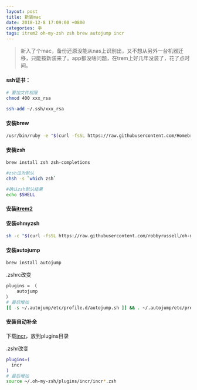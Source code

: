 ```yaml
---
layout: post
title: 新装mac
date: 2018-12-8 17:09:00 +0800
categories: 手
tags: itrem2 oh-my-zsh zsh brew autojump incr
---
```


> 新入了个mac，备份还原没能从nas上识别出，又不想从另外一台机器迁移，只能按新装来了。app都没啥问题，在trem上好几年没装了，花了点时间。

#### ssh证书：


```sh
# 要加文件权限
chmod 400 xxx_rsa

ssh-add ~/.ssh/xxx_rsa
```

#### 安装brew
```sh
/usr/bin/ruby -e "$(curl -fsSL https://raw.githubusercontent.com/Homebrew/install/master/install)"
```

#### 安装zsh
```sh
brew install zsh zsh-completions

#zsh设为默认
chsh -s `which zsh`

#确认zsh默认结果
echo $SHELL
```

#### 安装[itrem2](https://www.iterm2.com/)

#### 安装ohmyzsh
```sh
sh -c "$(curl -fsSL https://raw.githubusercontent.com/robbyrussell/oh-my-zsh/master/tools/install.sh)"
```

#### 安装autojump
```sh
brew install autojump
```

.zshrc改变
```sh
plugins = （ 
    autojump 
）
# 最后增加
[[ -s ~/.autojump/etc/profile.d/autojump.sh ]] && . ~/.autojump/etc/profile.d/autojump.sh
```

#### 安装自动补全
下载[incr](http://mimosa-pudica.net/src/incr-0.2.zsh)，放到plugins目录

.zshr改变
```sh
plugins=(
  incr
)
# 最后增加
source ~/.oh-my-zsh/plugins/incr/incr*.zsh
```